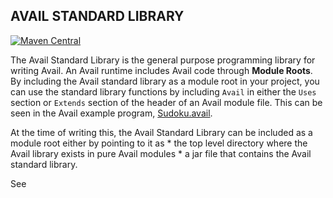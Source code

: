 AVAIL STANDARD LIBRARY
--------------------------------------------------------------------------------
[![Maven Central](https://img.shields.io/badge/maven--central-v2.0.0.alpha23--1.6.1.alpha15-0f824e)](https://central.sonatype.com/namespace/org.availlang)

The Avail Standard Library is the general purpose programming library for 
writing Avail. An Avail runtime includes Avail code through **Module Roots**.
By including the Avail standard library as a module root in your project, you
can use the standard library functions by including `Avail` in either the `Uses`
section or `Extends` section of the header of an Avail module file. This can be
seen in the Avail example program, [Sudoku.avail](../avail/distro/src/examples/Sudoku.avail).

At the time of writing this, the Avail Standard Library can be included as a 
module root either by pointing to it as
    * the top level directory where the Avail library exists in pure Avail modules
    * a jar file that contains the Avail standard library.

See 
